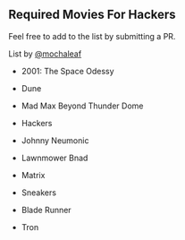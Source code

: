 ## Required Movies For Hackers

Feel free to add to the list by submitting a PR.

List by [@mochaleaf](http://twitter.com/mochaleaf)

* 2001: The Space Odessy

* Dune

* Mad Max Beyond Thunder Dome

* Hackers

* Johnny Neumonic

* Lawnmower Bnad

* Matrix

* Sneakers

* Blade Runner

* Tron 
